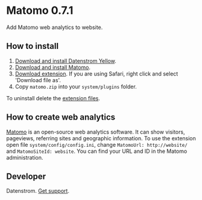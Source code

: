 Matomo 0.7.1
============
Add Matomo web analytics to website.

## How to install

1. [Download and install Datenstrom Yellow](https://github.com/datenstrom/yellow/).
2. [Download and install Matomo](http://matomo.org/).
3. [Download extension](https://github.com/datenstrom/yellow-extensions/raw/master/zip/matomo.zip). If you are using Safari, right click and select 'Download file as'.
4. Copy `matomo.zip` into your `system/plugins` folder.

To uninstall delete the [extension files](update.ini).

## How to create web analytics

[Matomo](http://matomo.org/) is an open-source web analytics software. It can show visitors, pageviews, referring sites and geographic information. To use the extension open file `system/config/config.ini`, change `MatomoUrl: http://website/` and `MatomoSiteId: website`. You can find your URL and ID in the Matomo administration.

## Developer

Datenstrom. [Get support](https://developers.datenstrom.se/help/support).
